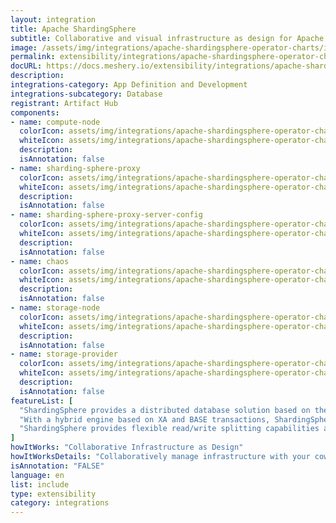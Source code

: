 ```yaml
---
layout: integration
title: Apache ShardingSphere
subtitle: Collaborative and visual infrastructure as design for Apache ShardingSphere
image: /assets/img/integrations/apache-shardingsphere-operator-charts/icons/color/apache-shardingsphere-operator-charts-color.svg
permalink: extensibility/integrations/apache-shardingsphere-operator-charts
docURL: https://docs.meshery.io/extensibility/integrations/apache-shardingsphere-operator-charts
description: 
integrations-category: App Definition and Development
integrations-subcategory: Database
registrant: Artifact Hub
components: 
- name: compute-node
  colorIcon: assets/img/integrations/apache-shardingsphere-operator-charts/components/compute-node/icons/color/compute-node-color.svg
  whiteIcon: assets/img/integrations/apache-shardingsphere-operator-charts/components/compute-node/icons/white/compute-node-white.svg
  description: 
  isAnnotation: false
- name: sharding-sphere-proxy
  colorIcon: assets/img/integrations/apache-shardingsphere-operator-charts/components/sharding-sphere-proxy/icons/color/sharding-sphere-proxy-color.svg
  whiteIcon: assets/img/integrations/apache-shardingsphere-operator-charts/components/sharding-sphere-proxy/icons/white/sharding-sphere-proxy-white.svg
  description: 
  isAnnotation: false
- name: sharding-sphere-proxy-server-config
  colorIcon: assets/img/integrations/apache-shardingsphere-operator-charts/components/sharding-sphere-proxy-server-config/icons/color/sharding-sphere-proxy-server-config-color.svg
  whiteIcon: assets/img/integrations/apache-shardingsphere-operator-charts/components/sharding-sphere-proxy-server-config/icons/white/sharding-sphere-proxy-server-config-white.svg
  description: 
  isAnnotation: false
- name: chaos
  colorIcon: assets/img/integrations/apache-shardingsphere-operator-charts/components/chaos/icons/color/chaos-color.svg
  whiteIcon: assets/img/integrations/apache-shardingsphere-operator-charts/components/chaos/icons/white/chaos-white.svg
  description: 
  isAnnotation: false
- name: storage-node
  colorIcon: assets/img/integrations/apache-shardingsphere-operator-charts/components/storage-node/icons/color/storage-node-color.svg
  whiteIcon: assets/img/integrations/apache-shardingsphere-operator-charts/components/storage-node/icons/white/storage-node-white.svg
  description: 
  isAnnotation: false
- name: storage-provider
  colorIcon: assets/img/integrations/apache-shardingsphere-operator-charts/components/storage-provider/icons/color/storage-provider-color.svg
  whiteIcon: assets/img/integrations/apache-shardingsphere-operator-charts/components/storage-provider/icons/white/storage-provider-white.svg
  description: 
  isAnnotation: false
featureList: [
  "ShardingSphere provides a distributed database solution based on the underlying database, which can scale computing and storage horizontally.",
  "With a hybrid engine based on XA and BASE transactions, ShardingSphere provides distributed transaction capabilities on top of standalone databases, enabling data security across underlying data sources.",
  "ShardingSphere provides flexible read/write splitting capabilities and can achieve read access load balancing based on the understanding of SQL semantics and the ability to perceive the underlying database topology."
]
howItWorks: "Collaborative Infrastructure as Design"
howItWorksDetails: "Collaboratively manage infrastructure with your coworkers synchronously sharing the same designs."
isAnnotation: "FALSE"
language: en
list: include
type: extensibility
category: integrations
---
```

